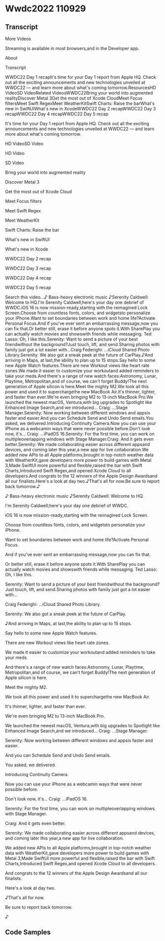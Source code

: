 # Wwdc2022 110929

## Transcript

More Videos

Streaming is available in most browsers,and in the Developer app.

About

Transcript

WWDC22 Day 1 recapIt's time for your Day 1 report from Apple HQ. Check out all the exciting announcements and new technologies unveiled at WWDC22 — and learn more about what's coming tomorrow.ResourcesHD VideoSD VideoRelated VideosWWDC22Bring your world into augmented realityDiscover Metal 3Get the most out of Xcode CloudMeet Focus filtersMeet Swift RegexMeet WeatherKitSwift Charts: Raise the barWhat's new in SwiftUIWhat's new in XcodeWWDC22 Day 2 recapWWDC22 Day 3 recapWWDC22 Day 4 recapWWDC22 Day 5 recap

It's time for your Day 1 report from Apple HQ. Check out all the exciting announcements and new technologies unveiled at WWDC22 — and learn more about what's coming tomorrow.

HD VideoSD Video

HD Video

SD Video

Bring your world into augmented reality

Discover Metal 3

Get the most out of Xcode Cloud

Meet Focus filters

Meet Swift Regex

Meet WeatherKit

Swift Charts: Raise the bar

What's new in SwiftUI

What's new in Xcode

WWDC22 Day 2 recap

WWDC22 Day 3 recap

WWDC22 Day 4 recap

WWDC22 Day 5 recap

Search this video…♪ Bass-heavy electronic music ♪Serenity Caldwell: Welcome to HQ.I'm Serenity Caldwell;here's your day one debrief of WWDC.iOS 16 is now mission-ready,starting with the reimagined Lock Screen.Choose from countless fonts, colors, and widgetsto personalize your iPhone.Want to set boundaries between work and home life?Activate Personal Focus.And if you've ever sent an embarrassing message,now you can fix that.Or better still, erase it before anyone spots it.With SharePlay you can actually watch movies and showswith friends while messaging. Ted Lasso: Oh, I like this.Serenity: Want to send a picture of your best friendwithout the background?Just touch, lift, and send.Sharing photos with family just got a lot easier with...Craig Federighi: ...iCloud Shared Photo Library.Serenity: We also got a sneak peek at the future of CarPlay.♪And arriving in Maps, at last,the ability to plan up to 15 stops.Say hello to some new Apple Watch features.There are new Workout views like heart rate zones.We made it easier to customize your workoutand added reminders to take your meds.And there's a range of new watch faces:Astronomy, Lunar, Playtime, Metropolitan,and of course, we can't forget  Buddy!The next generation of Apple silicon is here.Meet the mighty M2.We took all this power and used it to superchargethe new MacBook Air.It's thinner, lighter, and faster than ever.We're even bringing M2 to 13-inch MacBook Pro.We launched the newest macOS, Ventura,with big upgrades to Spotlight like Enhanced Image Search,and we introduced... Craig: ...Stage Manager.Serenity: Now working between different windows and appsis faster and easier.And you can Schedule Send and Undo Send emails.You asked, we delivered.Introducing Continuity Camera.Now you can use your iPhone as a webcamin ways that were never possible before.Don't look now, it's... Craig: ...iPadOS 16.Serenity: For the first time, you can work on multipleoverlapping windows with Stage Manager.Craig: And it gets even better.Serenity: We made collaborating easier across different appsand devices, and coming later this year,a new app for live collaboration.We added new APIs to all Apple platforms,brought in top-notch weather data with WeatherKit,gave developers more power to build games with Metal 3,Made SwiftUI more powerful and flexible,raised the bar with Swift Charts,Introduced Swift Regex,and opened Xcode Cloud to all developers.And congrats to the 12 winners of the Apple Design Awardsand all our finalists.Here's a look at day two.♪That's all for now.Be sure to report back tomorrow.♪

♪ Bass-heavy electronic music ♪Serenity Caldwell: Welcome to HQ.

I'm Serenity Caldwell;here's your day one debrief of WWDC.

iOS 16 is now mission-ready,starting with the reimagined Lock Screen.

Choose from countless fonts, colors, and widgetsto personalize your iPhone.

Want to set boundaries between work and home life?Activate Personal Focus.

And if you've ever sent an embarrassing message,now you can fix that.

Or better still, erase it before anyone spots it.With SharePlay you can actually watch movies and showswith friends while messaging. Ted Lasso: Oh, I like this.

Serenity: Want to send a picture of your best friendwithout the background?Just touch, lift, and send.Sharing photos with family just got a lot easier with...

Craig Federighi: ...iCloud Shared Photo Library.

Serenity: We also got a sneak peek at the future of CarPlay.

♪And arriving in Maps, at last,the ability to plan up to 15 stops.

Say hello to some new Apple Watch features.

There are new Workout views like heart rate zones.

We made it easier to customize your workoutand added reminders to take your meds.

And there's a range of new watch faces:Astronomy, Lunar, Playtime, Metropolitan,and of course, we can't forget  Buddy!The next generation of Apple silicon is here.

Meet the mighty M2.

We took all this power and used it to superchargethe new MacBook Air.

It's thinner, lighter, and faster than ever.

We're even bringing M2 to 13-inch MacBook Pro.

We launched the newest macOS, Ventura,with big upgrades to Spotlight like Enhanced Image Search,and we introduced... Craig: ...Stage Manager.

Serenity: Now working between different windows and appsis faster and easier.

And you can Schedule Send and Undo Send emails.

You asked, we delivered.

Introducing Continuity Camera.

Now you can use your iPhone as a webcamin ways that were never possible before.

Don't look now, it's... Craig: ...iPadOS 16.

Serenity: For the first time, you can work on multipleoverlapping windows with Stage Manager.

Craig: And it gets even better.

Serenity: We made collaborating easier across different appsand devices, and coming later this year,a new app for live collaboration.

We added new APIs to all Apple platforms,brought in top-notch weather data with WeatherKit,gave developers more power to build games with Metal 3,Made SwiftUI more powerful and flexible,raised the bar with Swift Charts,Introduced Swift Regex,and opened Xcode Cloud to all developers.

And congrats to the 12 winners of the Apple Design Awardsand all our finalists.

Here's a look at day two.

♪That's all for now.

Be sure to report back tomorrow.

♪

## Code Samples

